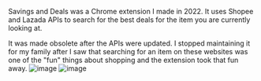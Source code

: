 Savings and Deals was a Chrome extension I made in 2022.
It uses Shopee and Lazada APIs to search for the best deals for the item you are currently looking at.

It was made obsolete after the APIs were updated.
I stopped maintaining it for my family after I saw that searching for an item on these websites was one of the "fun" things about shopping and the extension took that fun away.
![image](https://github.com/user-attachments/assets/ad46a4f2-12e9-4209-892c-ab2379d00b16)
![image](https://github.com/user-attachments/assets/ee0215b8-e433-4436-b77d-89503a02e7d3)
